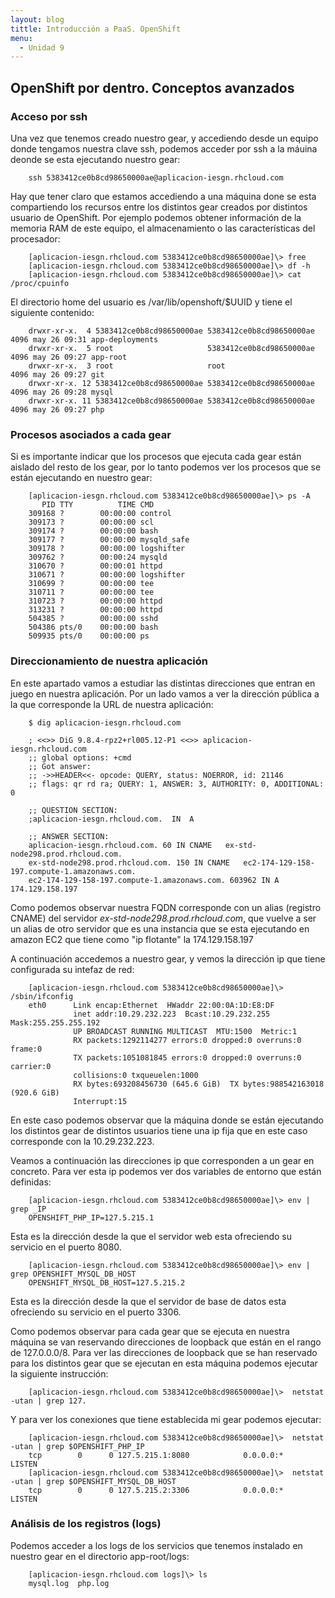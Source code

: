 ```yaml
---
layout: blog
tittle: Introducción a PaaS. OpenShift
menu:
  - Unidad 9
---
```


## OpenShift por dentro. Conceptos avanzados

### Acceso por ssh

Una vez que tenemos creado nuestro gear, y accediendo desde un equipo donde tengamos nuestra clave ssh, podemos acceder por ssh a la máuina deonde se esta ejecutando nuestro gear:

        ssh 5383412ce0b8cd98650000ae@aplicacion-iesgn.rhcloud.com

Hay que tener claro que estamos accediendo a una máquina done se esta compartiendo los recursos entre los distintos gear creados por distintos usuario de OpenShift. Por ejemplo podemos obtener información de la memoria RAM de este equipo, el almacenamiento o las características del procesador:

        [aplicacion-iesgn.rhcloud.com 5383412ce0b8cd98650000ae]\> free
        [aplicacion-iesgn.rhcloud.com 5383412ce0b8cd98650000ae]\> df -h
        [aplicacion-iesgn.rhcloud.com 5383412ce0b8cd98650000ae]\> cat /proc/cpuinfo 

El directorio home del usuario es /var/lib/openshoft/$UUID y tiene el siguiente contenido:

        drwxr-xr-x.  4 5383412ce0b8cd98650000ae 5383412ce0b8cd98650000ae 4096 may 26 09:31 app-deployments
        drwxr-xr-x.  5 root                     5383412ce0b8cd98650000ae 4096 may 26 09:27 app-root
        drwxr-xr-x.  3 root                     root                     4096 may 26 09:27 git
        drwxr-xr-x. 12 5383412ce0b8cd98650000ae 5383412ce0b8cd98650000ae 4096 may 26 09:28 mysql
        drwxr-xr-x. 11 5383412ce0b8cd98650000ae 5383412ce0b8cd98650000ae 4096 may 26 09:27 php


### Procesos asociados a cada gear

Si es importante indicar que los procesos que ejecuta cada gear están aislado del resto de los gear, por lo tanto podemos ver los procesos que se están ejecutando en nuestro gear:

        [aplicacion-iesgn.rhcloud.com 5383412ce0b8cd98650000ae]\> ps -A
           PID TTY          TIME CMD
        309168 ?        00:00:00 control
        309173 ?        00:00:00 scl
        309174 ?        00:00:00 bash
        309177 ?        00:00:00 mysqld_safe
        309178 ?        00:00:00 logshifter
        309762 ?        00:00:24 mysqld
        310670 ?        00:00:01 httpd
        310671 ?        00:00:00 logshifter
        310699 ?        00:00:00 tee
        310711 ?        00:00:00 tee
        310723 ?        00:00:00 httpd
        313231 ?        00:00:00 httpd
        504385 ?        00:00:00 sshd
        504386 pts/0    00:00:00 bash
        509935 pts/0    00:00:00 ps



### Direccionamiento de nuestra aplicación

En este apartado vamos a estudiar las distintas direcciones que entran en juego en nuestra aplicación. Por un lado vamos a ver la dirección pública a la que corresponde la URL de nuestra aplicación:

        $ dig aplicacion-iesgn.rhcloud.com

        ; <<>> DiG 9.8.4-rpz2+rl005.12-P1 <<>> aplicacion-iesgn.rhcloud.com
        ;; global options: +cmd
        ;; Got answer:
        ;; ->>HEADER<<- opcode: QUERY, status: NOERROR, id: 21146
        ;; flags: qr rd ra; QUERY: 1, ANSWER: 3, AUTHORITY: 0, ADDITIONAL: 0

        ;; QUESTION SECTION:
        ;aplicacion-iesgn.rhcloud.com.	IN	A

        ;; ANSWER SECTION:
        aplicacion-iesgn.rhcloud.com. 60 IN	CNAME	ex-std-node298.prod.rhcloud.com.
        ex-std-node298.prod.rhcloud.com. 150 IN	CNAME	ec2-174-129-158-197.compute-1.amazonaws.com.
        ec2-174-129-158-197.compute-1.amazonaws.com. 603962 IN A 174.129.158.197

Como podemos observar nuestra FQDN corresponde con un alias (registro CNAME) del servidor *ex-std-node298.prod.rhcloud.com*, que vuelve a ser un alias de otro servidor que es una instancia que se esta ejecutando en amazon EC2 que tiene como "ip flotante" la 174.129.158.197

A continuación accedemos a nuestro gear, y vemos la dirección ip que tiene configurada su intefaz de red:

        [aplicacion-iesgn.rhcloud.com 5383412ce0b8cd98650000ae]\> /sbin/ifconfig 
        eth0      Link encap:Ethernet  HWaddr 22:00:0A:1D:E8:DF  
                  inet addr:10.29.232.223  Bcast:10.29.232.255  Mask:255.255.255.192
                  UP BROADCAST RUNNING MULTICAST  MTU:1500  Metric:1
                  RX packets:1292114277 errors:0 dropped:0 overruns:0 frame:0
                  TX packets:1051081845 errors:0 dropped:0 overruns:0 carrier:0
                  collisions:0 txqueuelen:1000 
                  RX bytes:693208456730 (645.6 GiB)  TX bytes:988542163018 (920.6 GiB)
                  Interrupt:15 

En este caso podemos observar que la máquina donde se están ejecutando los distintos gear de distintos usuarios tiene una ip fija que en este caso corresponde con la 10.29.232.223.

Veamos a continuación las direcciones ip que corresponden a un gear en concreto. Para ver esta ip podemos ver dos variables de entorno que están definidas:

        [aplicacion-iesgn.rhcloud.com 5383412ce0b8cd98650000ae]\> env | grep _IP
        OPENSHIFT_PHP_IP=127.5.215.1

Esta es la dirección desde la que el servidor web esta ofreciendo su servicio en el puerto 8080.

        [aplicacion-iesgn.rhcloud.com 5383412ce0b8cd98650000ae]\> env | grep OPENSHIFT_MYSQL_DB_HOST
        OPENSHIFT_MYSQL_DB_HOST=127.5.215.2

Esta es la dirección desde la que el servidor de base de datos esta ofreciendo su servicio en el puerto 3306.

Como podemos observar para cada gear que se ejecuta en nuestra máquina se van reservando direcciones de loopback que están en el rango de 127.0.0.0/8. Para ver las direcciones de loopback que se han reservado para los distintos gear que se ejecutan en esta máquina podemos ejecutar la siguiente instrucción:

        [aplicacion-iesgn.rhcloud.com 5383412ce0b8cd98650000ae]\>  netstat -utan | grep 127.

Y para ver los conexiones que tiene establecida mi gear podemos ejecutar:

        [aplicacion-iesgn.rhcloud.com 5383412ce0b8cd98650000ae]\>  netstat -utan | grep $OPENSHIFT_PHP_IP
        tcp        0      0 127.5.215.1:8080            0.0.0.0:*                   LISTEN      
        [aplicacion-iesgn.rhcloud.com 5383412ce0b8cd98650000ae]\>  netstat -utan | grep $OPENSHIFT_MYSQL_DB_HOST
        tcp        0      0 127.5.215.2:3306            0.0.0.0:*                   LISTEN      


### Análisis de los registros (logs)

Podemos acceder a los logs de los servicios que tenemos instalado en nuestro gear en el directorio app-root/logs:

        [aplicacion-iesgn.rhcloud.com logs]\> ls
        mysql.log  php.log



